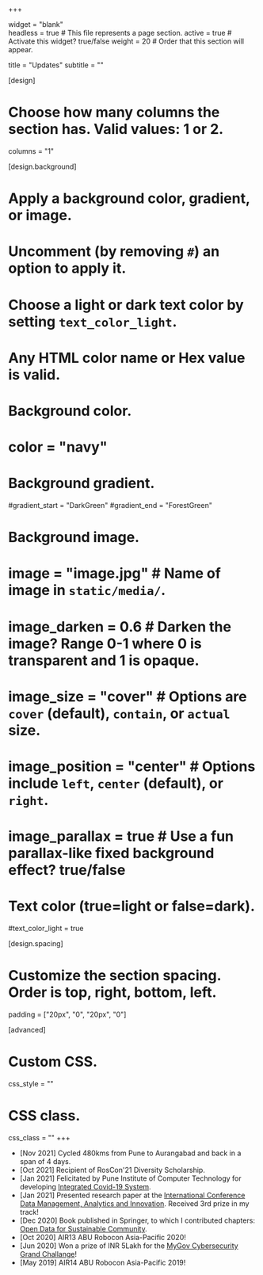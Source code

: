 +++

widget = "blank"  
headless = true  # This file represents a page section.
active = true  # Activate this widget? true/false
weight = 20  # Order that this section will appear.

title = "Updates"
subtitle = ""

[design]
  # Choose how many columns the section has. Valid values: 1 or 2.
  columns = "1"

[design.background]
  # Apply a background color, gradient, or image.
  #   Uncomment (by removing `#`) an option to apply it.
  #   Choose a light or dark text color by setting `text_color_light`.
  #   Any HTML color name or Hex value is valid.

  # Background color.
  # color = "navy"
  
  # Background gradient.
  #gradient_start = "DarkGreen"
  #gradient_end = "ForestGreen"
  
  # Background image.
  # image = "image.jpg"  # Name of image in `static/media/`.
  # image_darken = 0.6  # Darken the image? Range 0-1 where 0 is transparent and 1 is opaque.
  # image_size = "cover"  #  Options are `cover` (default), `contain`, or `actual` size.
  # image_position = "center"  # Options include `left`, `center` (default), or `right`.
  # image_parallax = true  # Use a fun parallax-like fixed background effect? true/false
  
  # Text color (true=light or false=dark).
  #text_color_light = true

[design.spacing]
  # Customize the section spacing. Order is top, right, bottom, left.
  padding = ["20px", "0", "20px", "0"]

[advanced]
 # Custom CSS. 
 css_style = ""
 
 # CSS class.
 css_class = ""
+++
- [Nov 2021] Cycled 480kms from Pune to Aurangabad and back in a span of 4 days.
- [Oct 2021] Recipient of RosCon'21 Diversity Scholarship.
- [Jan 2021] Felicitated by Pune Institute of Computer Technology for developing [Integrated Covid-19 System](https://youtu.be/hhcx9HmFBgw).
- [Jan 2021] Presented research paper at the [International Conference Data Management, Analytics and Innovation](https://www.icdmai.org/). Received 3rd prize in my track!
- [Dec 2020] Book published in Springer, to which I contributed chapters: [Open Data for Sustainable Community](https://link.springer.com/book/10.1007/978-981-33-4312-2#toc).
- [Oct 2020] AIR13 ABU Robocon Asia-Pacific 2020!
- [Jun 2020] Won a prize of INR 5Lakh for the [MyGov Cybersecurity Grand Challange](https://innovate.mygov.in/cyber-security-grand-challenge/)!
- [May 2019] AIR14 ABU Robocon Asia-Pacific 2019!

